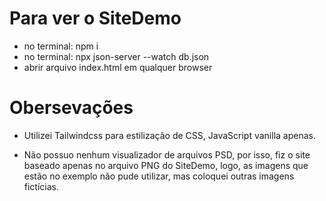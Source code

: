 # Para ver o SiteDemo

- no terminal: npm i
- no terminal: npx json-server --watch db.json
- abrir arquivo index.html em qualquer browser

# Obersevações

- Utilizei Tailwindcss para estilização de CSS, JavaScript vanilla apenas.

- Não possuo nenhum visualizador de arquivos PSD, por isso, fiz o site baseado apenas no arquivo PNG do SiteDemo, logo, as imagens que estão no exemplo não pude utilizar, mas coloquei outras imagens fictícias.
